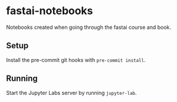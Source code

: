# fastai-notebooks

Notebooks created when going through the fastai course and book.

## Setup

Install the pre-commit git hooks with `pre-commit install`.

## Running

Start the Jupyter Labs server by running `jupyter-lab`.